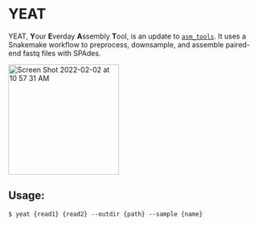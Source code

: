 # YEAT

YEAT, **Y**our **E**verday **A**ssembly **T**ool, is an update to [`asm_tools`](https://github.com/bioforensics/asm_tools). It uses a Snakemake workflow to preprocess, downsample, and assemble paired-end fastq files with SPAdes.

<img width="220" alt="Screen Shot 2022-02-02 at 10 57 31 AM" src="https://user-images.githubusercontent.com/33472323/152189781-2bfdc62b-f554-42d5-8f78-f94ab2b133eb.png">


## Usage:

```$ yeat {read1} {read2} --outdir {path} --sample {name}```
